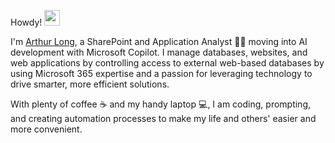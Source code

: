 Howdy! <img style="display:inline" src="https://media.giphy.com/media/hvRJCLFzcasrR4ia7z/giphy.gif" width="25px" height="25px">

I'm <a href="http://www.alongjr.com" target=_blank>Arthur Long</a>, a SharePoint and Application Analyst 👨‍💻 moving into AI development with Microsoft Copilot. I manage databases, websites, and web applications by controlling access to external web-based databases by using Microsoft 365 expertise and a passion for leveraging technology to drive smarter, more efficient solutions.

With plenty of coffee ☕ and my handy laptop 💻, I am coding, prompting, and creating automation processes to make my life and others' easier and more convenient. 

<!--
**raylong2/raylong2** is a ✨ _special_ ✨ repository because its `README.md` (this file) appears on your GitHub profile.

-->
